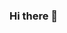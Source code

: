 ### Hi there 👋

<!--

Everyone calls me Alter or Alternal but you can also call me by my real name "Mark".

- 🔭 I’m currently working on a 2D fishing game.

- 🌱 I’m currently learning JS,CSS and HTML.

- 👯 I’m looking to collaborate on something like Darksouls related or Anime related.

- 🤔 I’m looking for help with My Life...

- 💬 Ask me about what Anime or Games I enjoy.

- 📫 How to reach me: https://www.facebook.com/profile.php?id=100084045829765&mibextid=ZbWKwL

- ⚡ Fun fact: I work best with the same type of people.
-->

